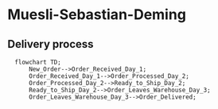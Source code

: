 # Muesli-Sebastian-Deming

## Delivery process

```mermaid
  flowchart TD;
      New_Order-->Order_Received_Day_1;
      Order_Received_Day_1-->Order_Processed_Day_2;
      Order_Processed_Day_2-->Ready_to_Ship_Day_2;
      Ready_to_Ship_Day_2-->Order_Leaves_Warehouse_Day_3;
      Order_Leaves_Warehouse_Day_3-->Order_Delivered;
      
```
